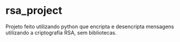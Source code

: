 # rsa_project
Projeto feito utilizando python que encripta e desencripta mensagens utilizando a criptografia RSA, sem bibliotecas.
